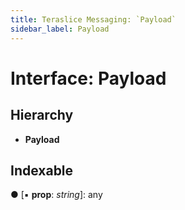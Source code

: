 ```yaml
---
title: Teraslice Messaging: `Payload`
sidebar_label: Payload
---
```


# Interface: Payload

## Hierarchy

* **Payload**

## Indexable

● \[▪ **prop**: *string*\]: any

